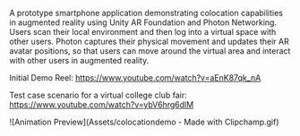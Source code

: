 A prototype smartphone application demonstrating colocation capabilities in augmented reality using Unity AR Foundation and Photon Networking. Users scan their local environment and then log into a virtual space with other users. Photon captures their physical movement and updates their AR avatar positions, so that users can move around the virtual area and interact with other users in augmented reality.

Initial Demo Reel: https://www.youtube.com/watch?v=aEnK87qk_nA

Test case scenario for a virtual college club fair: https://www.youtube.com/watch?v=ybV6hrg6dlM

![Animation Preview](Assets/colocationdemo - Made with Clipchamp.gif)
